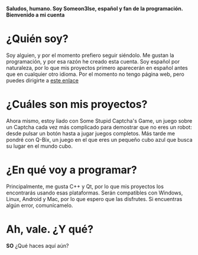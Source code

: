 **Saludos, humano. Soy Someon3lse, español y fan de la programación. Bienvenido a mi cuenta**
# ¿Quién soy?
Soy alguien, y por el momento prefiero seguir siéndolo. Me gustan la programación, y por esa razón he creado esta cuenta. Soy español por naturaleza, por lo que mis proyectos primero aparecerán en español antes que en cualquier otro idioma. Por el momento no tengo página web, pero puedes dirigirte a [este enlace](about:blank)
# ¿Cuáles son mis proyectos?
Ahora mismo, estoy liado con Some Stupid Captcha's Game, un juego sobre un Captcha cada vez más complicado para demostrar que no eres un robot: desde pulsar un botón hasta a jugar juegos completos.
Más tarde me pondré con Q-Bix, un juego en el que eres un pequeño cubo azul que busca su lugar en el mundo cubo.
# ¿En qué voy a programar?
Principalmente, me gusta C++ y Qt, por lo que mis proyectos los encontrarás usando esas plataformas. Serán compatibles con Windows, Linux, Android y Mac, por lo que espero que las disfrutes. Si encuentras algún error, comunícamelo.
# Ah, vale. ¿Y qué?
**SO** ¿Qué haces aquí aún?
